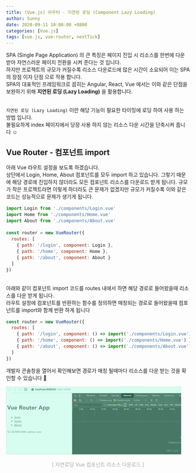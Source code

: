 ```yaml
---
title: (Vue.js) 라우터 - 지연된 로딩 (Component Lazy Loading) 
author: Sunny
date: 2020-09-11 10:00:00 +0800
categories: [Vue.js]
tags: [vue.js, vue-router, nextTick]
---
```


SPA (Single Page Application) 의 큰 특징은 페이지 진입 시 리소스를 한번에 다운 받아 자연스러운 페이지 전환을 시켜 준다는 것 입니다. <br/>
하지만 프로젝트의 규모가 커질수록 리소스 다운로드에 많은 시간이 소요되어 이는 SPA 의 장점 이자 단점 으로 작용 합니다. <br/>
SPA의 대표적인 프레임워크로 꼽히는 Angular, React, Vue 에서는 이와 같은 단점을 보완하기 위해 **지연된 로딩 (Lazy Loading)** 을 활용합니다.<br/><br/>

``지연된 로딩 (Lazy Loading)`` 이란 해당 기능이 필요한 타이밍에 로딩 하여 사용 하는 방법 입니다. <br/>
불필요하게 index 페이지에서 당장 사용 하지 않는 리소스 다운 시간을 단축시켜 줍니다 ☺️ <br/>

Vue Router - 컴포넌트 import
-----------------------------
아래 Vue 라우트 설정을 보도록 하겠습니다. <br/>
상단에서 Login, Home, About 컴포넌트를 모두 import 하고 있습니다. 그렇기 때문에 해당 경로에 진입하지 않더라도 모든 컴포넌트 리소스를 다운로드 받게 됩니다.
규모가 작은 프로젝트라면 이렇게 하더라도 큰 문제가 없겠지만 규모가 커질수록 이와 같은 코드는 성능적으로 문제가 생기게 됩니다. <br/>

```javascript
import Login from './components/Login.vue'
import Home from './components/Home.vue'
import About from './components/About.vue'

const router = new VueRouter({
  routes: [
    { path: '/login', component: Login },
    { path: '/home', component: Home },
    { path: '/about', component: About }
  ]
})
```
<br/>
아래와 같이 컴포넌트 import 코드를 routes 내에서 하면 해당 경로로 들어왔을때 리소스를 다운 받게 됩니다. <br/>
라우트 설정에 컴포넌트를 반환하는 함수를 정의하면 매칭되는 경로로 들어왔을때 컴포넌트를 import와 함께 반환 하게 됩니다 <br/>

```javascript
const router = new VueRouter({
  routes: [
    { path: '/login', component: () => import('./components/Login.vue') },
    { path: '/home', component: () => import('./components/Home.vue') },
    { path: '/about', component: () => import('./components/About.vue') },
  ]
})
```

개발자 콘솔창을 열어서 확인해보면 경로가 매칭 될때마다 리소스를 다운 받는 것을 확인할 수 있습니다 🙂

![vue-router-lazy-load](/assets/post/0911-rourter-05.gif)
<p style="text-align: center; color: rgba(128,128,128,0.66); font-size: 14px;">[ 지연로딩 Vue 컴포넌트 리소스 다운로드 ]</p>
